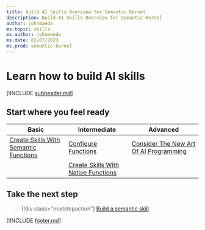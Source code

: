 ```yaml
---
title: Build AI Skills Overview for Semantic Kernel
description: Build AI Skills Overview for Semantic Kernel
author: johnmaeda
ms.topic: skills
ms.author: johnmaeda
ms.date: 02/07/2023
ms.prod: semantic-kernel
---
```


# Learn how to build AI skills

[!INCLUDE [subheader.md](../includes/pat_medium.md)]

## Start where you feel ready

| Basic | Intermediate | Advanced |
|---|---|---|
| [Create Skills With Semantic Functions](buildsemanticskills) | [Configure Functions](configurefunctions) | [Consider The New Art Of AI Programming](schillacelaws) |
| | [Create Skills With Native Functions](buildnativeskills) | |

## Take the next step

> [!div class="nextstepaction"]
> [Build a semantic skill](buildsemanticskills)

[!INCLUDE [footer.md](../includes/footer.md)]